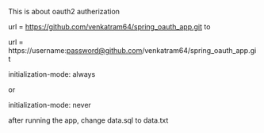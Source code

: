 This is about oauth2 autherization

url = https://github.com/venkatram64/spring_oauth_app.git    to

url = https://username:password@github.com/venkatram64/spring_oauth_app.git

initialization-mode: always

or

initialization-mode: never

after running the app, change data.sql to data.txt